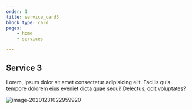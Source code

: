 ```yaml
---
order: 1
title: service_card3
block_type: card
pages:
	- home
	- services

---
```



## Service 3

Lorem, ipsum dolor sit amet consectetur adipisicing elit. Facilis quis tempore dolorem eius eveniet dicta quae sequi! Delectus, odit voluptates?

![image-20201231022959920](https://cdn.jsdelivr.net/gh/gaurangrshah/_shots@master/scrnshots/image-20201231022959920.png)